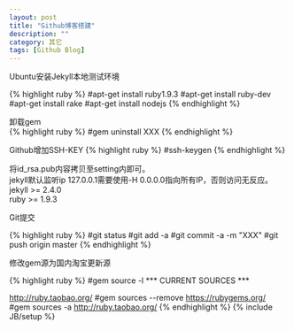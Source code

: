 ```yaml
---
layout: post
title: "Github博客搭建"
description: ""
category: 其它
tags: [Github Blog]
---
```

<h>
Ubuntu安装Jekyll本地测试环境
</h>
<p>
{% highlight ruby %}
#apt-get install ruby1.9.3
#apt-get install ruby-dev
#apt-get install rake
#apt-get install nodejs
{% endhighlight %}
</p>
<p>
卸载gem<br/>
{%  highlight ruby %}
#gem uninstall XXX
{% endhighlight %}
</p>
<p>
Github增加SSH-KEY
{%  highlight ruby %}
#ssh-keygen
{% endhighlight %}
</p>
<p>
将id_rsa.pub内容拷贝至setting内即可。<br/>
jekyll默认监听ip 127.0.0.1需要使用-H 0.0.0.0指向所有IP，否则访问无反应。<br/>
jekyll >= 2.4.0<br/>
ruby >= 1.9.3
</p>
<p>
Git提交
</p>
{%  highlight ruby %}
#git status
#git add -a
#git commit -a -m "XXX"
#git push origin master
{% endhighlight %}
<p>
修改gem源为国内淘宝更新源
</p>
{%  highlight ruby %}
#gem source -l
*** CURRENT SOURCES ***
  
http://ruby.taobao.org/
#gem sources --remove https://rubygems.org/
#gem sources -a http://ruby.taobao.org/
{% endhighlight %}
{% include JB/setup %}
